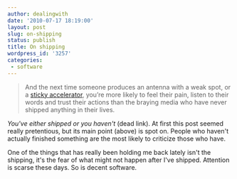 ```yaml
---
author: dealingwith
date: '2010-07-17 18:19:00'
layout: post
slug: on-shipping
status: publish
title: On shipping
wordpress_id: '3257'
categories:
 - software
---
```


> And the next time someone produces an antenna with a weak spot, or a [sticky accelerator][2], you’re more likely to feel their pain, listen to their words and trust their actions than the braying media who have never shipped anything in their lives.

<a class="dead">_You've either shipped or you haven't_ (dead link)</a>. At first this post seemed really pretentious, but its main point (above) is spot on. People who haven't actually finished something are the most likely to criticize those who have.

One of the things that has really been holding me back lately isn't the shipping, it's the fear of what might not happen after I've shipped. Attention is scarse these days. So is decent software.

   [2]: http://en.wikipedia.org/wiki/2009%E2%80%932010_Toyota_vehicle_recalls
